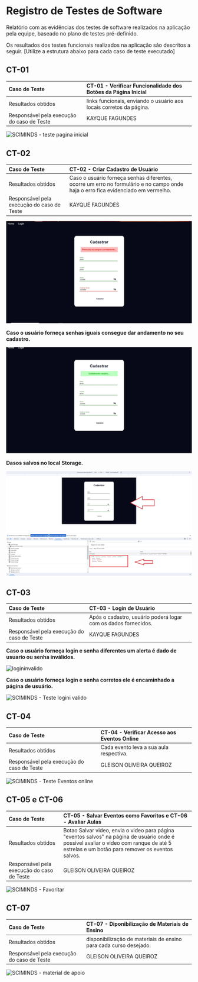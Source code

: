 # Registro de Testes de Software

Relatório com as evidências dos testes de software realizados na aplicação pela equipe, baseado no plano de testes pré-definido.

Os resultados dos testes funcionais realizados na aplicação são descritos a seguir. [Utilize a estrutura abaixo para cada caso de teste executado]


## CT-01 
|Caso de Teste    | CT-01 - Verificar Funcionalidade dos Botões da Página Inicial|
|:---|:---|
| Resultados obtidos | links funcionais, enviando o usuário aos locais corretos da página.  |
| Responsável pela execução do caso de Teste | KAYQUE FAGUNDES |

![SCIMINDS - teste pagina inicial](https://github.com/ICEI-PUC-Minas-PMV-ADS/pmv-ads-2023-2-e1-proj-web-t14-sciminds/assets/132619543/4dc80fda-3347-47fc-ac3f-0545c9970b16)

## CT-02 
|Caso de Teste    | CT-02 - Criar Cadastro de Usuário|
|:---|:---|
| Resultados obtidos | Caso o usuário forneça senhas diferentes, ocorre um erro no formulário e no campo onde haja o erro fica evidenciado em vermelho.|
| Responsável pela execução do caso de Teste | KAYQUE FAGUNDES |

![](https://github.com/ICEI-PUC-Minas-PMV-ADS/pmv-ads-2023-2-e1-proj-web-t14-sciminds/blob/main/documentos/img/testeCadastro.jpg)

 **Caso o usuário forneça senhas iguais consegue dar andamento no seu cadastro.**

![](https://github.com/ICEI-PUC-Minas-PMV-ADS/pmv-ads-2023-2-e1-proj-web-t14-sciminds/blob/main/documentos/img/cadastoValido.jpg)

**Dasos salvos no local Storage.**

![](https://github.com/ICEI-PUC-Minas-PMV-ADS/pmv-ads-2023-2-e1-proj-web-t14-sciminds/blob/main/documentos/img/salvamentoLocalStorage.jpg)

## CT-03 
|Caso de Teste    | CT-03 - Login de Usuário|
|:---|:---|
| Resultados obtidos | Após o cadastro, usuário poderá logar com os dados fornecidos.|
| Responsável pela execução do caso de Teste | KAYQUE FAGUNDES |


**Caso o usuário forneça login e senha diferentes um alerta é dado de usuario ou senha inválidos.**

![logininvalido](https://github.com/ICEI-PUC-Minas-PMV-ADS/pmv-ads-2023-2-e1-proj-web-t14-sciminds/assets/132619543/5204ca8f-7b5b-4397-ba7b-d7c08276cff3)

**Caso o usuário forneça login e senha corretos ele é encaminhado a página de usuário.**

![SCIMINDS - Teste logini valido](https://github.com/ICEI-PUC-Minas-PMV-ADS/pmv-ads-2023-2-e1-proj-web-t14-sciminds/assets/132619543/e0c72e0d-08ae-4481-b92f-bdb635cdf6f5)

## CT-04 
|Caso de Teste    | CT-04 - Verificar Acesso aos Eventos Online|
|:---|:---|
| Resultados obtidos | Cada evento leva a sua aula respectiva.  |
| Responsável pela execução do caso de Teste | GLEISON OLIVEIRA QUEIROZ |

![SCIMINDS - Teste Eventos online](https://github.com/ICEI-PUC-Minas-PMV-ADS/pmv-ads-2023-2-e1-proj-web-t14-sciminds/assets/132619543/c950ecbd-23d4-4104-9d4e-cc4df90521da)

## CT-05 e CT-06
|Caso de Teste    | CT-05 - Salvar Eventos como Favoritos e CT-06 - Avaliar Aulas|
|:---|:---|
| Resultados obtidos | Botao Salvar video, envia o video para página "eventos salvos" na página de usuário onde é possivel avaliar o video com ranque de até 5 estrelas e um botão para remover os eventos salvos.|
| Responsável pela execução do caso de Teste | GLEISON OLIVEIRA QUEIROZ |

![SCIMINDS - Favoritar](https://github.com/ICEI-PUC-Minas-PMV-ADS/pmv-ads-2023-2-e1-proj-web-t14-sciminds/blob/main/documentos/img/aulas-salvas.gif?raw=true)

## CT-07
|Caso de Teste    | CT-07 - Diponibilização de Materiais de Ensino|
|:---|:---|
| Resultados obtidos |  disponibilização de materiais de ensino para cada curso desejado. |
| Responsável pela execução do caso de Teste | GLEISON OLIVEIRA QUEIROZ |

![SCIMINDS - material de apoio](https://github.com/ICEI-PUC-Minas-PMV-ADS/pmv-ads-2023-2-e1-proj-web-t14-sciminds/blob/main/documentos/img/tela-usuario1.gif?raw=true)

